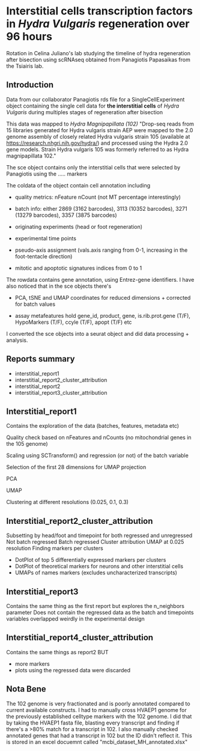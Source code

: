 # Interstitial cells transcription factors in *Hydra Vulgaris* regeneration over 96 hours

Rotation in Celina Juliano's lab studying the timeline of hydra regeneration after bisection using scRNAseq obtained from Panagiotis Papasaikas from the Tsiairis lab.

## Introduction

Data from our collaborator Panagiotis rds file for a SingleCellExperiment object containing the single cell data for **the interstitial cells** of *Hydra Vulgaris* during multiples stages of regeneration after bisection

This data was mapped to *Hydra Magnipapillata (102)* "Drop-seq reads from 15 libraries generated for Hydra vulgaris strain AEP were mapped to the 2.0 genome assembly of closely related Hydra vulgaris strain 105
(available at <https://research.nhgri.nih.gov/hydra/>) and processed using the Hydra 2.0 gene models. Strain Hydra vulgaris 105 was formerly referred to as Hydra magnipapillata 102."

The sce object contains only the interstitial cells that were selected by Panagiotis using the ..... markers

The coldata of the object contain cell annotation including

-   quality metrics: nFeature nCount (not MT percentage interestingly)

-   batch info: either 2869 (3162 barcodes), 3113 (10352 barcodes), 3271
    (13279 barcodes), 3357 (3875 barcodes)

-   originating experiments (head or foot regeneration)

-   experimental time points

-   pseudo-axis assignment (vals.axis ranging from 0-1, increasing in
    the foot-tentacle direction)

-   mitotic and apoptotic signatures indices from 0 to 1

The rowdata contains gene annotation, using Entrez-gene identifiers. I
have also noticed that in the sce objects there's

-   PCA, tSNE and UMAP coordinates for reduced dimensions + corrected
    for batch values

-   assay metafeatures hold gene_id, product, gene, is.rib.prot.gene
    (T/F), HypoMarkers (T/F), ccyle (T/F), apopt (T/F) etc

I converted the sce objects into a seurat object and did data processing + analysis.

## Reports summary

-    interstitial_report1
-    interstitial_report2_cluster_attribution
-    interstitial_report2
-    interstitial_report3_cluster_attribution

## Interstitial_report1

Contains the exploration of the data (batches, features, metadata etc)

Quality check based on nFeatures and nCounts (no mitochondrial genes in the 105 genome)

Scaling using SCTransform() and regression (or not) of the batch variable

Selection of the first 28 dimensions for UMAP projection

PCA

UMAP

Clustering at different resolutions (0.025, 0.1, 0.3)

## Interstitial_report2_cluster_attribution

Subsetting by head/foot and timepoint for both regressed and unregressed
Not batch regressed
Batch regressed
Cluster attribution
UMAP at 0.025 resolution
Finding markers per clusters
-    DotPlot of top 5 differentially expressed markers per clusters
-    DotPlot of theoretical markers for neurons and other interstitial cells
-    UMAPs of names markers (excludes uncharacterized transcripts)

## Interstitial_report3

Contains the same thing as the first report but explores the n_neighbors parameter
Does not contain the regressed data as the batch and timepoints variables overlapped weirdly in the experimental design

## Interstitial_report4_cluster_attribution

Contains the same things as report2 BUT
-    more markers
-    plots using the regressed data were discarded


## Nota Bene

The 102 genome is very fractionated and is poorly annotated compared to current available constructs.
I had to manually cross HVAEP1 genome for the previously established celltype markers with the 102 genome.
I did that by taking the HVAEP1 fasta file, blasting every transcript and finding if there's a >80% match for a transcript in 102.
I also manually checked annotated genes that had a transcript in 102 but the ID didn't reflect it.
This is stored in an excel docuemnt called "mcbi_dataset_MH_annotated.xlsx"








